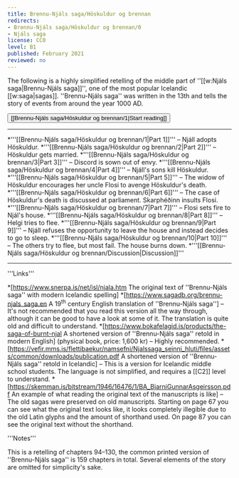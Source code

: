```yaml
---
title: Brennu-Njáls saga/Höskuldur og brennan
redirects:
- Brennu-Njáls saga/Höskuldur og brennan/0
- Njáls saga
license: CC0
level: B1
published: February 2021
reviewed: no
---
```

<vocabulary>
</vocabulary>
The following is a highly simplified retelling of the middle part of ''[[w:Njáls saga|Brennu-Njáls saga]]'', one of the most popular Icelandic [[w:saga|sagas]]. ''Brennu-Njáls saga'' was written in the 13th and tells the story of events from around the year 1000 AD.

<Button>[[Brennu-Njáls saga/Höskuldur og brennan/1|Start reading]]</Button>

***

<!-- Total: 2150 words -->

*'''[[Brennu-Njáls saga/Höskuldur og brennan/1|Part 1]]''' – Njáll adopts Höskuldur.<!-- 160 words -->
*'''[[Brennu-Njáls saga/Höskuldur og brennan/2|Part 2]]''' – Höskuldur gets married.<!-- 260 words -->
*'''[[Brennu-Njáls saga/Höskuldur og brennan/3|Part 3]]''' – Discord is sown out of envy.<!-- 215 words -->
*'''[[Brennu-Njáls saga/Höskuldur og brennan/4|Part 4]]''' – Njáll's sons kill Höskuldur.<!-- 140 words -->
*'''[[Brennu-Njáls saga/Höskuldur og brennan/5|Part 5]]''' – The widow of Höskuldur encourages her uncle Flosi to avenge Höskuldur's death.<!-- 315 words -->
*'''[[Brennu-Njáls saga/Höskuldur og brennan/6|Part 6]]''' – The case of Höskuldur's death is discussed at parliament. Skarphéðinn insults Flosi.<!-- 240 words -->
*'''[[Brennu-Njáls saga/Höskuldur og brennan/7|Part 7]]''' – Flosi sets fire to Njál's house.<!-- 190 words -->
*'''[[Brennu-Njáls saga/Höskuldur og brennan/8|Part 8]]''' – Helgi tries to flee.<!-- 230 words -->
*'''[[Brennu-Njáls saga/Höskuldur og brennan/9|Part 9]]''' – Njáll refuses the opportunity to leave the house and instead decides to go to sleep.<!-- 150 words -->
*'''[[Brennu-Njáls saga/Höskuldur og brennan/10|Part 10]]''' – The others try to flee, but most fail. The house burns down.<!-- 245 words -->
*'''[[Brennu-Njáls saga/Höskuldur og brennan/Discussion|Discussion]]'''

***

<div class="notes">
'''Links'''

*[https://www.snerpa.is/net/isl/njala.htm The original text of ''Brennu-Njáls saga'' with modern Icelandic spelling]
*[https://www.sagadb.org/brennu-njals_saga.en A 19<sup>th</sup> century English translation of ''Brennu-Njáls saga''] – It's not recommended that you read this version all the way through, although it can be good to have a look at some of it. The translation is quite old and difficult to understand.
*[https://www.bokafelagid.is/products/the-saga-of-burnt-njal A shortened version of ''Brennu-Njáls saga'' retold in modern English] (physical book, price: 1,600 kr) – Highly recommended.
*[https://vefir.mms.is/flettibaekur/namsefni/Njalssaga_seinni_hluti/files/assets/common/downloads/publication.pdf A shortened version of ''Brennu-Njáls saga'' retold in Icelandic] – This is a version for Icelandic middle school students. The language is not simplified, and requires a [[C2]] level to understand.
*[https://skemman.is/bitstream/1946/16476/1/BA_BjarniGunnarAsgeirsson.pdf An example of what reading the original text of the manuscripts is like] – The old sagas were preserved on old manuscripts. Starting on page 67 you can see what the original text looks like, it looks completely illegible due to the old Latin glyphs and the amount of shorthand used. On page 87 you can see the original text without the shorthand.

'''Notes'''

This is a retelling of chapters 94–130, the common printed version of ''Brennu-Njáls saga'' is 159 chapters in total. Several elements of the story are omitted for simplicity's sake.
</div>
